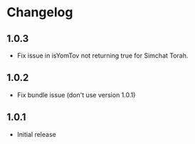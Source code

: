 # Changelog

## 1.0.3

- Fix issue in isYomTov not returning true for Simchat Torah.

## 1.0.2

- Fix bundle issue (don't use version 1.0.1)

## 1.0.1

- Initial release
